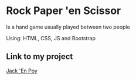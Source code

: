 # Rock Paper 'en Scissor
 Is a hand game usually played between two people

Using: HTML, CSS, JS and Bootstrap

## Link to my project

[Jack 'En Poy](https://lassrenzo.github.io/RSP/)
